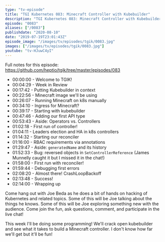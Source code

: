 ```yaml
---
type: "tv-episode"
title: "TGI Kubernetes 083: Minecraft Controller with Kubebuilder"
description: "TGI Kubernetes 083: Minecraft Controller with Kubebuilder"
episode: "0083"
aliases: ["/0083"]
publishdate: "2020-08-10"
date: "2019-07-19T23:01:43Z"
episode_image: "/images/tv/episodes/tgik/0083.jpg"
images: ["/images/tv/episodes/tgik/0083.jpg"]
youtube: "tv-HJuwC4yI"
---
```


Full notes for this episode: https://github.com/heptio/tgik/tree/master/episodes/083

- 00:00:00 - Welcome to TGIK!
- 00:04:29 - Week in Review
- 00:17:42 - Putting Kubebuilder in context
- 00:22:56 - Minecraft image we&#39;ll be using
- 00:26:07 - Running Minecraft on k8s manually
- 00:34:10 - Ingress for Minecraft?
- 00:39:17 - Starting with kubebuilder
- 00:47:46 - Adding our first API type
- 00:53:43 - Aside: Operators vs. Controllers
- 01:02:18 - First run of controller!
- 01:04:11 - Leaders election and HA in k8s controllers
- 01:14:32 - Starting our reconciler
- 01:16:00 - RBAC requirements via annotations
- 01:29:47 - Aside: `generatedName` and its history
- 01:52:33 - Bug: reversed objects in `SetControllerReference` (James Munnelly caught it but I missed it in the chat!)
- 01:58:00 - First run with reconciler!
- 01:59:44 - Debugging first errors
- 02:08:20 - Almost there! CrashLoopBackoff
- 02:13:48 - Success!
- 02:14:00 - Wrapping up

Come hang out with Joe Beda as he does a bit of hands on hacking of Kubernetes and related topics. Some of this will be Joe talking about the things he knows. Some of this will be Joe exploring something new with the audience. Come join the fun, ask questions, comment, and participate in the live chat!

This week I&#39;ll be doing some programming! We&#39;ll crack open kubebuilder and see what it takes to build a Minecraft controller.  I don&#39;t know how far we&#39;ll get but it&#39;ll be fun!

